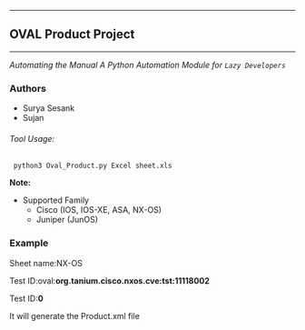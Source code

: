 ---------------------------------------------------------

## OVAL  Product  Project
---------------------------------------------------------------
_Automating the Manual_ _A Python Automation Module for `Lazy Developers`_

### Authors
- Surya Sesank
- Sujan

###### Tool Usage:

 <code> python3 Oval_Product.py Excel sheet.xls</code>

**Note:**

-   Supported Family
    -   Cisco (IOS, IOS-XE, ASA, NX-OS)
    -   Juniper (JunOS)
 
### Example 
Sheet name:NX-OS

Test ID:oval:**org.tanium.cisco.nxos.cve:tst:11118002**

Test ID:**0**

It will generate the Product.xml file 
